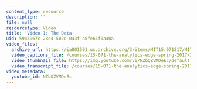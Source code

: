 ```yaml
---
content_type: resource
description: ''
file: null
resourcetype: Video
title: 'Video 1: The Data'
uid: 5945967c-28e4-502c-043f-a8fe61f0a40a
video_files:
  archive_url: https://ia801501.us.archive.org/3/items/MIT15.071S17/MIT15_071S17_Session_2.4.02_300k.mp4
  video_captions_file: /courses/15-071-the-analytics-edge-spring-2017/28789970177b56c289fe803ec0f1b67e_NZbQZVMDeEc.vtt
  video_thumbnail_file: https://img.youtube.com/vi/NZbQZVMDeEc/default.jpg
  video_transcript_file: /courses/15-071-the-analytics-edge-spring-2017/d85c6e57cf95c0f0801760f9c0a25b3b_NZbQZVMDeEc.pdf
video_metadata:
  youtube_id: NZbQZVMDeEc
---
```

